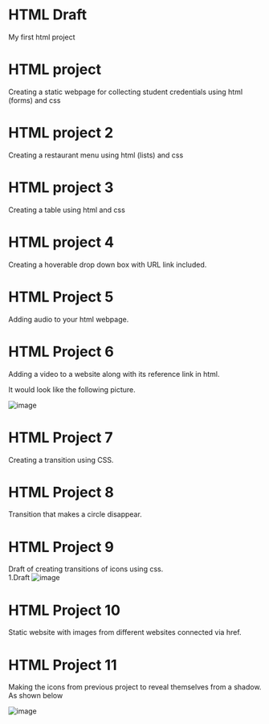 

# HTML Draft
My first html project 

# HTML project

Creating a static webpage for collecting student credentials  using html (forms)  and css

# HTML project 2

Creating a restaurant menu using html (lists) and css

# HTML project 3

Creating a table using html and css

# HTML project 4

Creating  a hoverable drop down box with URL link included. 

# HTML Project 5

Adding audio to your html webpage.

# HTML Project 6

Adding a video to a website along with its reference link in html.

It would look like the following picture.

![image](https://github.com/Geus7/htmldraft/assets/137599918/84150080-67c4-4b32-ba31-624c06764974)

# HTML Project 7

Creating a transition using CSS.

# HTML Project 8

Transition that makes a circle disappear.

# HTML Project 9

Draft of creating transitions of icons using css.
<br>
 1.Draft
![image](https://github.com/Geus7/htmldraft/assets/137599918/767d8041-adf9-4928-baea-e6dd79481c3b)


# HTML Project 10

Static website with images from different websites connected via href.

# HTML Project 11

Making the icons from previous project to reveal themselves from a shadow.
As shown below

![image](https://github.com/Geus7/htmldraft/assets/137599918/adaaff4f-80a8-4b75-8fc3-d2d61842f925)





